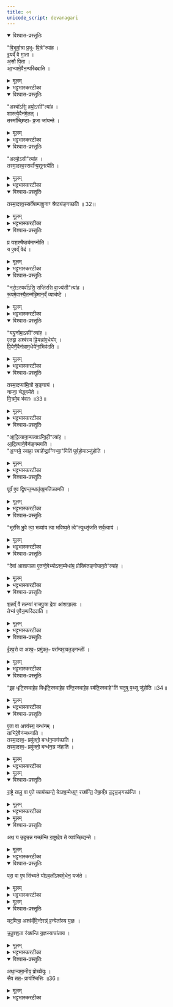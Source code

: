```yaml
---
title: ०९
unicode_script: devanagari
---
```


<details open><summary>विश्वास-प्रस्तुतिः</summary>

"वि॒भूर्मा॒त्रा प्र॒भूᳶ पि॒त्रे"त्या॑ह ।  
इ॒यव्ँ वै मा॒ता ।  
अ॒सौ पि॒ता ।  
आ॒भ्यामे॒वैन॒म्परि॑ददाति ।  
</details>

<details><summary>मूलम्</summary>

"वि॒भूर्मा॒त्रा प्र॒भूᳶ पि॒त्रे"त्या॑ह ।  
इ॒यव्ँ वै मा॒ता ।  
अ॒सौ पि॒ता ।  
आ॒भ्यामे॒वैन॒म्परि॑ददाति ।  
</details>

<details><summary>भट्टभास्करटीका</summary>

1विभूर्मात्रेति ॥ द्वितीये दिने प्रोक्षणानन्तरं 'विभूर्मात्रा' इत्यादीनि अश्वनामानि अश्वस्य दक्षिणे कर्णे यजमानं वाचयतीति । तानि व्याचष्टे । पृथिवीद्युलोकनिबन्धनविभवनप्रभवननामद्वयसंकीर्तनेन द्यावापृथिव्यां एनं अश्वं परिददाति रक्षार्थं न्यासीकरोति ।  
</details>

<details open><summary>विश्वास-प्रस्तुतिः</summary>

"अश्वो॑ऽसि॒ हयो॒ऽसी"त्या॑ह ।  
शास्त्ये॒वैन॑मे॒तत् ।  
तस्मा᳚च्छि॒ष्टाᳶ प्र॒जा जा॑यन्ते ।  
</details>

<details><summary>मूलम्</summary>

"अश्वो॑ऽसि॒ हयो॒ऽसी"त्या॑ह ।  
शास्त्ये॒वैन॑मे॒तत् ।  
तस्मा᳚च्छि॒ष्टाᳶ प्र॒जा जा॑यन्ते ।  
</details>

<details><summary>भट्टभास्करटीका</summary>

व्यापकत्वविक्रान्तत्वकीर्तनेन तादृग्गुणत्वमस्य शास्ति बोधयति तथा वर्तयितुम् । तस्मादद्यत्वेऽपि सर्वाः प्रजाः शिष्टाः बोधिता जायन्ते ॥
</details>

<details open><summary>विश्वास-प्रस्तुतिः</summary>

"अत्यो॒ऽसी"त्या॑ह ।  
तस्मा॒दश्व॒स्सर्वा᳚न्प॒शूनत्ये॑ति ।  
</details>

<details><summary>मूलम्</summary>

"अत्यो॒ऽसी"त्या॑ह ।  
तस्मा॒दश्व॒स्सर्वा᳚न्प॒शूनत्ये॑ति ।  
</details>

<details><summary>भट्टभास्करटीका</summary>

2अत्य इति ॥ सततगन्तृत्वसंकीर्तनेन सर्वान् पशून् अत्येति सततगामित्वयशसाऽतिक्रामति अश्वः ।  
</details>

<details open><summary>विश्वास-प्रस्तुतिः</summary>

तस्मा॒दश्व॒स्सर्वे॑षाम्पशू॒नाꣳ श्रैष्ठ्य॑ङ्गच्छति ॥ 32॥  
</details>

<details><summary>मूलम्</summary>

तस्मा॒दश्व॒स्सर्वे॑षाम्पशू॒नाꣳ श्रैष्ठ्य॑ङ्गच्छति ॥ 32॥  
</details>

<details><summary>भट्टभास्करटीका</summary>

श्रैष्ठ्यमिति । सततगन्तृत्वेन आलस्याभावात्प्रशस्यतमो भवति ।  
</details>

<details open><summary>विश्वास-प्रस्तुतिः</summary>

प्र यश॒श्श्रैष्ठ्य॑माप्नोति ।  
य ए॒वव्ँ वेद॑ ।  
</details>

<details><summary>मूलम्</summary>

प्र यश॒श्श्रैष्ठ्य॑माप्नोति ।  
य ए॒वव्ँ वेद॑ ।  
</details>

<details><summary>भट्टभास्करटीका</summary>

एवं वेदिता च यशश्श्रैष्ठ्यं च प्राप्नोति ।  
</details>

<details open><summary>विश्वास-प्रस्तुतिः</summary>

"नरो॒ऽस्यर्वा॑ऽसि॒ सप्ति॑रसि वा॒ज्य॑सी"त्या॑ह ।  
रू॒पमे॒वास्यै॒तन्म॑हि॒मान॒व्ँ व्याच॑ष्टे ।  
</details>

<details><summary>मूलम्</summary>

"नरो॒ऽस्यर्वा॑ऽसि॒ सप्ति॑रसि वा॒ज्य॑सी"त्या॑ह ।  
रू॒पमे॒वास्यै॒तन्म॑हि॒मान॒व्ँ व्याच॑ष्टे ।  
</details>

<details><summary>भट्टभास्करटीका</summary>

रूपमेवेति । नाम्नां रूपमेव अश्वस्य महिमानं व्याचष्टे न व्याख्येयम् । कार्याणां नयनसमर्थो नरः । गमनकुशलः अर्वा । सङ्ग्रामेषु समवायकुशलः सप्तिः । वेगवान् वाजीति ।  
</details>

<details open><summary>विश्वास-प्रस्तुतिः</summary>

"ययु॒र्नामा॒ऽसी"त्या॑ह ।  
ए॒तद्वा अश्व॑स्य प्रि॒यन्ना॑म॒धेय᳚म् ।  
प्रि॒येणै॒वैन॑न्नाम॒धेये॑ना॒भिव॑दति ।  
</details>

<details><summary>मूलम्</summary>

"ययु॒र्नामा॒ऽसी"त्या॑ह ।  
ए॒तद्वा अश्व॑स्य प्रि॒यन्ना॑म॒धेय᳚म् ।  
प्रि॒येणै॒वैन॑न्नाम॒धेये॑ना॒भिव॑दति ।  
</details>

<details><summary>भट्टभास्करटीका</summary>

एतद्वा इति । यानशीलो ययुरिति । प्रियेण प्रीणनेन नाम्ना अश्वमभिवदति आभिमुख्येन वदति इष्टे प्रवर्तयति मित्रीकरोतीति यावत् ।  
</details>

<details open><summary>विश्वास-प्रस्तुतिः</summary>

तस्मा॒दप्या॑मि॒त्रौ स॒ङ्गत्य॑ ।  
नाम्ना॒ चेद्ध्वये॑ते ।  
मि॒त्रमे॒व भ॑वतः ॥33॥  
</details>

<details><summary>मूलम्</summary>

तस्मा॒दप्या॑मि॒त्रौ स॒ङ्गत्य॑ ।  
नाम्ना॒ चेद्ध्वये॑ते ।  
मि॒त्रमे॒व भ॑वतः ॥33॥  
</details>

<details><summary>भट्टभास्करटीका</summary>

तस्मात् प्रियेण नाम्ना अभिमतेन आह्वयेते चेत् परस्परस्य मित्रं भवतः ॥
</details>

<details open><summary>विश्वास-प्रस्तुतिः</summary>

"आ॒दि॒त्याना॒म्पत्वाऽन्वि॒ही"त्या॑ह ।  
आ॒दि॒त्याने॒वैन॑ङ्गमयति ।  
"अ॒ग्नये॒ स्वाहा॒ स्वाहे᳚न्द्रा॒ग्निभ्या॒"मिति॑ पूर्वहो॒माञ्जु॑होति ।  
</details>

<details><summary>मूलम्</summary>

"आ॒दि॒त्याना॒म्पत्वाऽन्वि॒ही"त्या॑ह ।  
आ॒दि॒त्याने॒वैन॑ङ्गमयति ।  
"अ॒ग्नये॒ स्वाहा॒ स्वाहे᳚न्द्रा॒ग्निभ्या॒"मिति॑ पूर्वहो॒माञ्जु॑होति ।  
</details>

<details><summary>भट्टभास्करटीका</summary>

3पूर्वहोमानिति ॥ आहवनीयविहरणानन्तरं होमान्तरात्पूर्वमेव क्रियमाणत्वात् । अग्नये स्वाहेत्याद्याः पञ्च पूर्वहोमाः । प्रथम उपरिष्टात्स्वाहाकारः । अन्ये पुरस्तात्स्वाहाकाराः ।  
</details>

<details open><summary>विश्वास-प्रस्तुतिः</summary>

पूर्व॑ ए॒व द्वि॒षन्त॒म्भ्रातृ॑व्य॒मति॑क्रामति ।  
</details>

<details><summary>मूलम्</summary>

पूर्व॑ ए॒व द्वि॒षन्त॒म्भ्रातृ॑व्य॒मति॑क्रामति ।  
</details>

<details><summary>भट्टभास्करटीका</summary>

पूर्व इति । प्रथमभावी ।  
</details>

<details open><summary>विश्वास-प्रस्तुतिः</summary>

"भूर॑सि भु॒वे त्वा॒ भव्या॑य त्वा भविष्य॒ते त्वे"त्युथ्सृ॑जति सर्व॒त्वाय॑ ।  
</details>

<details><summary>मूलम्</summary>

"भूर॑सि भु॒वे त्वा॒ भव्या॑य त्वा भविष्य॒ते त्वे"त्युथ्सृ॑जति सर्व॒त्वाय॑ ।  
</details>

<details><summary>भट्टभास्करटीका</summary>

भूरसीति । पुनरश्वसमीपं गत्वा अनेन मन्त्रेण अश्वं रशनाभ्यां उत्सृजति रशनाबन्धं विमुञ्चति सर्वत्वाय सर्वात्मत्वाय सर्वगामित्वाय वा बन्धस्य तादृशत्वात् ॥
</details>

<details open><summary>विश्वास-प्रस्तुतिः</summary>

"देवा॑ आशापाला ए॒तन्दे॒वेभ्योऽश्व॒म्मेधा॑य॒ प्रोख्षि॑तङ्गोपाय॒ते"त्या॑ह ।  
</details>

<details><summary>मूलम्</summary>

"देवा॑ आशापाला ए॒तन्दे॒वेभ्योऽश्व॒म्मेधा॑य॒ प्रोख्षि॑तङ्गोपाय॒ते"त्या॑ह ।  
</details>

<details><summary>भट्टभास्करटीका</summary>

4देवा आशापाला इति रत्निभ्यः परिदानम् ॥
</details>

<details open><summary>विश्वास-प्रस्तुतिः</summary>

श॒तव्ँ वै तल्प्या॑ राजपु॒त्रा दे॒वा आ॑शापा॒लाः ।  
तेभ्य॑ ए॒वैन॒म्परि॑ददाति ।  
</details>

<details><summary>मूलम्</summary>

श॒तव्ँ वै तल्प्या॑ राजपु॒त्रा दे॒वा आ॑शापा॒लाः ।  
तेभ्य॑ ए॒वैन॒म्परि॑ददाति ।  
</details>

<details><summary>भट्टभास्करटीका</summary>

तल्प्याः पाणिगृहीत्याः पुत्राः । राज्ञा सह शयनासनार्हा इति केचित् । दिगादित्वात् यत् । इदं शतं अश्वस्य आशापालाः चतसृषु दिक्षु रक्षामन्त्रोक्ता देवा इत्यर्थः । देवनशीलाः देवाः । चतुर्णा शतानामिदमुपलक्षणम्, प्राधान्यादस्योपादानम् । वक्ष्यति 'चतुश्शता रक्षन्ति' इति ॥



सन्ना भवन्तः क्षितिपालपुत्राः सन्नद्धसूताः शतमस्य तल्प्याः ।  
गोपायितारश्शतमेवमुग्राः सन्नाहितास्तादृशसूतयुक्ताः ॥  

वैश्याश्शतं प्रान्तचराः पथस्स्युः वरूथिनस्स्युः शतमेव शूद्राः ।  
तास्स्वैरचारं परिपालयन्तः नावर्तयन्तेऽनुचरन्ति सर्वे ॥  

पृच्छेयुः पथि तेऽश्वमेधविषयं भो ब्राह्मणाः वः कियत्   
मन्त्रब्राह्मणकालवेदनमिति स्युर्वेत्यकिंचिद्विदः ।   
आदेयं तुरगस्य तद्भवनतः स्यात् खाद्यपेयादिकं  
तेषां क्षत्रियवैश्यवेश्मत इह ग्राह्यं कृतान्नं भवेत् ॥  

रथकारगृहेऽश्वस्य वसतस्सायमस्य तु ।  
चतुर्षु पत्सु होतव्याः चतस्रो धृतयः क्रमात् ॥   
</details>

<details open><summary>विश्वास-प्रस्तुतिः</summary>

ई॒श्व॒रो वा अश्व॒ᳶ प्रमु॑क्त॒ᳶ परा᳚म्परा॒वत॒ङ्गन्तोः᳚ ।  
</details>

<details><summary>मूलम्</summary>

ई॒श्व॒रो वा अश्व॒ᳶ प्रमु॑क्त॒ᳶ परा᳚म्परा॒वत॒ङ्गन्तोः᳚ ।  
</details>

<details><summary>भट्टभास्करटीका</summary>

5तां विधातुमाह - ईश्वर इत्यादि ॥ प्रमुक्तः रशनाबन्धाद्विमुक्तः परां परावतं दूरं गन्तुं ईश्वरः शक्नुयात् । 'उपसर्गच्छन्दसि' इति वतिः, 'ईश्वरे तोसुन्कसुनौ' इति तोसुन् ।  
</details>

<details open><summary>विश्वास-प्रस्तुतिः</summary>

"इ॒ह धृति॒स्स्वाहे॒ह विधृ॑ति॒स्स्वाहे॒ह रन्ति॒स्स्वाहे॒ह रम॑ति॒स्स्वाहे"ति॑ चतृ॒षु प॒थ्सु जु॑होति ॥34॥  
</details>

<details><summary>मूलम्</summary>

"इ॒ह धृति॒स्स्वाहे॒ह विधृ॑ति॒स्स्वाहे॒ह रन्ति॒स्स्वाहे॒ह रम॑ति॒स्स्वाहे"ति॑ चतृ॒षु प॒थ्सु जु॑होति ॥34॥  
</details>

<details><summary>भट्टभास्करटीका</summary>

तस्मात् अश्वस्य बन्धनस्थानीयाः 'इह धृतिः' इत्याद्याः धृतयः चतुर्षु पत्सु होतव्याः । अन्त्यलोपवर्णविकारौ छान्दसौ ।  
</details>

<details open><summary>विश्वास-प्रस्तुतिः</summary>

ए॒ता वा अश्व॑स्य॒ बन्ध॑नम् ।  
ताभि॑रे॒वैन॑म्बध्नाति ।  
तस्मा॒दश्व॒ᳶ प्रमु॑क्तो॒ बन्ध॑न॒माग॑च्छति ।  
तस्मा॒दश्व॒ᳶ प्रमु॑क्तो॒ बन्ध॑न॒न्न ज॑हाति ।  
</details>

<details><summary>मूलम्</summary>

ए॒ता वा अश्व॑स्य॒ बन्ध॑नम् ।  
ताभि॑रे॒वैन॑म्बध्नाति ।  
तस्मा॒दश्व॒ᳶ प्रमु॑क्तो॒ बन्ध॑न॒माग॑च्छति ।  
तस्मा॒दश्व॒ᳶ प्रमु॑क्तो॒ बन्ध॑न॒न्न ज॑हाति ।  
</details>

<details><summary>भट्टभास्करटीका</summary>

ताभिश्च एनं बध्नाति । तस्मात्प्रमुक्तोपि होमरज्जुबद्धत्वात् बन्धनदेशमागच्छति । आगतश्च बन्धनदेशं यावदुदयं न जहाति तत्रैव वसति ॥
</details>


<details><summary>मूलम्</summary>

रा॒ष्ट्रव्ँ वा अ॑श्वमे॒धः ।  
रा॒ष्ट्रे खलु॒ वा ए॒ते व्याय॑च्छन्ते ।  
येऽश्व॒म्मेध्य॒ꣳ॒ रख्ष॑न्ति ।  
तेषा॒य्ँय उ॒दृच॒ङ्गच्छ॑न्ति ।  
</details>

<details open><summary>विश्वास-प्रस्तुतिः</summary>

रा॒ष्ट्रे खलु॒ वा ए॒ते व्याय॑च्छन्ते॒ येऽश्व॒म्मेध्य॒ꣳ॒ रख्ष॑न्ति॒ तेषा॒य्ँय उ॒दृच॒ङ्गच्छ॑न्ति ।  
</details>

<details><summary>मूलम्</summary>

रा॒ष्ट्रे खलु॒ वा ए॒ते व्याय॑च्छन्ते॒ येऽश्व॒म्मेध्य॒ꣳ॒ रख्ष॑न्ति॒ तेषा॒य्ँय उ॒दृच॒ङ्गच्छ॑न्ति ।  
</details>

<details><summary>भट्टभास्करटीका</summary>

6राष्ट्रं वा इत्यादि ॥ राष्ट्रमेव अश्वमेधः सार्वभौमकार्यत्वात् । तस्मात् राष्ट्रनिमित्तं एते व्यायच्छन्ते यतन्ते ये अश्वं मेध्यं रक्षन्ति ।  
</details>


<details><summary>मूलम्</summary>

रा॒ष्ट्रादे॒व ते रा॒ष्ट्रङ्ग॑च्छन्ति ।  
अथ॒ य उ॒दृच॒न्न गच्छ॑न्ति ॥35॥  
रा॒ष्ट्रादे॒व ते व्यव॑च्छिद्यन्ते ।  
</details>

<details open><summary>विश्वास-प्रस्तुतिः</summary>

अथ॒ य उ॒दृच॒न्न गच्छ॑न्ति रा॒ष्ट्रादे॒व ते व्यव॑च्छिद्यन्ते ।  
</details>

<details><summary>मूलम्</summary>

अथ॒ य उ॒दृच॒न्न गच्छ॑न्ति रा॒ष्ट्रादे॒व ते व्यव॑च्छिद्यन्ते ।  
</details>

<details><summary>भट्टभास्करटीका</summary>

तस्मात् राष्ट्रमेव रक्षितुं यतन्ते, अरक्षितेऽस्मिन् असार्वभौमत्वप्रसङ्गात्, तस्मात् तेषां मध्ये ये उदृचं समाप्तिं यावदन्तं रक्षाकर्मनिर्वहणं गच्छन्ति ते राष्ट्रात् राष्ट्रस्थानीयाश्वमेधाविघ्नलाभात् राष्ट्रमेव गच्छन्ति सार्वभौमत्वमेव स्थापयन्ति । ल्यब्लोपे पञ्चमी । ये तु उदृचं न गच्छन्ति राष्ट्रादेव ते प्रच्युताः ।  
</details>

<details open><summary>विश्वास-प्रस्तुतिः</summary>

परा॒ वा ए॒ष सि॑च्यते यो॑ऽब॒लो᳚ऽश्वमे॒धेन॒ यज॑ते ।  
</details>

<details><summary>मूलम्</summary>

परा॒ वा ए॒ष सि॑च्यते यो॑ऽब॒लो᳚ऽश्वमे॒धेन॒ यज॑ते ।  
</details>

<details><summary>भट्टभास्करटीका</summary>

तस्मात् यः अबलः बलशून्यः अश्वमेधेन यष्टुमिच्छति सः परासिच्यते विनश्यति, स्वरूपमेव तस्य विनश्यति, न कर्मसिद्ध्यभाव एव ॥
</details>


<details><summary>मूलम्</summary>

यद॒मित्रा॒ अश्व॑व्ँवि॒न्देरन्न्॑ ।  
ह॒न्येता᳚स्य य॒ज्ञः ।  

च॒तु॒श्श॒ता र॑ख्षन्ति ।  
य॒ज्ञस्याघा॑ताय ।  

अथा॒न्यमा॒नीय॒ प्रोख्षे॑युः ।  
सैव तत॒ᳶ प्राय॑श्चित्तिः ॥36॥  
</details>

<details open><summary>विश्वास-प्रस्तुतिः</summary>

यद॒मित्रा॒ अश्व॑व्ँवि॒न्देरन्न्॑ ह॒न्येता᳚स्य य॒ज्ञः ।  

च॒तु॒श्श॒ता र॑ख्षन्ति य॒ज्ञस्याघा॑ताय ।  
</details>

<details><summary>मूलम्</summary>

यद॒मित्रा॒ अश्व॑व्ँवि॒न्देरन्न्॑ ह॒न्येता᳚स्य य॒ज्ञः ।  

च॒तु॒श्श॒ता र॑ख्षन्ति य॒ज्ञस्याघा॑ताय ।  
</details>

<details><summary>भट्टभास्करटीका</summary>

7तत्कथमित्याह - यदिति ॥ यस्मात् अश्वं अस्य दुर्बलस्य अमित्राः विन्देरन् लभेरन् गृह्णीयुः ततो हन्येतास्य यज्ञः, ततो यज्ञहान्या राष्ट्रहानिः, ततोऽस्य स्वरूपमेव प्रच्युतमिति । यद्वा - यद्यमित्राः अश्वं विन्देरन् लभेरन् गृह्णीयुः ततो यज्ञ एव हतस्स्यात् तस्मात् समस्तारिनिराकरणनिपुणाः चतुश्शताः चतुश्शतप्रमाणाः । 'द्विगोः' इति लुक् । पूर्वोक्ताः राजपुत्रादयः अश्वं रक्षन्ति यज्ञस्य केनचिदपि विघातो मा भूदिति ।  
</details>

<details open><summary>विश्वास-प्रस्तुतिः</summary>

अथा॒न्यमा॒नीय॒ प्रोख्षे॑युः ।  
सैव तत॒ᳶ प्राय॑श्चित्तिः ॥36॥  
</details>

<details><summary>मूलम्</summary>

अथा॒न्यमा॒नीय॒ प्रोख्षे॑युः ।  
सैव तत॒ᳶ प्राय॑श्चित्तिः ॥36॥  
</details>

<details><summary>भट्टभास्करटीका</summary>

अथ एवं चतुश्शतपुरुषरक्ष्यमाणोऽपि यद्यमित्रगृहीतोऽश्वस्स्यात्, अन्यमश्वं तद्रूपवर्णवयसं मातृमत्त्वादिगुणयुक्तं आनीय प्रोक्षेयुः 'प्रजापतये त्वा जुष्टम्' इत्यादि । सैव ततो दोषात् प्रायश्चित्तिः मोक्षहेतुः कर्म, न तु यज्ञहानिः ॥


इति तैत्तिरीयब्राह्मणे तृतीये अष्टमे अश्वमेधे नवमोऽनुवकः ॥  

</details>

